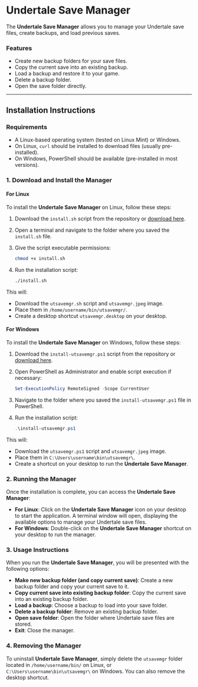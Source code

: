 
# Undertale Save Manager

The **Undertale Save Manager** allows you to manage your Undertale save files, create backups, and load previous saves.

### Features
- Create new backup folders for your save files.
- Copy the current save into an existing backup.
- Load a backup and restore it to your game.
- Delete a backup folder.
- Open the save folder directly.

---

## Installation Instructions

### Requirements
- A Linux-based operating system (tested on Linux Mint) or Windows.
- On Linux, `curl` should be installed to download files (usually pre-installed).
- On Windows, PowerShell should be available (pre-installed in most versions).

### 1. Download and Install the Manager

#### For Linux
To install the **Undertale Save Manager** on Linux, follow these steps:

1. Download the `install.sh` script from the repository or [download here](https://www.example.com/download/linux-install-script).
   
2. Open a terminal and navigate to the folder where you saved the `install.sh` file.

3. Give the script executable permissions:
   ```bash
   chmod +x install.sh
   ```

4. Run the installation script:
   ```bash
   ./install.sh
   ```

This will:
- Download the `utsavemgr.sh` script and `utsavemgr.jpeg` image.
- Place them in `/home/username/bin/utsavemgr/`.
- Create a desktop shortcut `utsavemgr.desktop` on your desktop.

#### For Windows
To install the **Undertale Save Manager** on Windows, follow these steps:

1. Download the `install-utsavemgr.ps1` script from the repository or [download here](https://www.example.com/download/windows-install-script).

2. Open PowerShell as Administrator and enable script execution if necessary:
   ```powershell
   Set-ExecutionPolicy RemoteSigned -Scope CurrentUser
   ```

3. Navigate to the folder where you saved the `install-utsavemgr.ps1` file in PowerShell.

4. Run the installation script:
   ```powershell
   .\install-utsavemgr.ps1
   ```

This will:
- Download the `utsavemgr.ps1` script and `utsavemgr.jpeg` image.
- Place them in `C:\Users\username\bin\utsavemgr\`.
- Create a shortcut on your desktop to run the **Undertale Save Manager**.

### 2. Running the Manager
Once the installation is complete, you can access the **Undertale Save Manager**:

- **For Linux**: Click on the **Undertale Save Manager** icon on your desktop to start the application. A terminal window will open, displaying the available options to manage your Undertale save files.
- **For Windows**: Double-click on the **Undertale Save Manager** shortcut on your desktop to run the manager.

### 3. Usage Instructions
When you run the **Undertale Save Manager**, you will be presented with the following options:

- **Make new backup folder (and copy current save)**: Create a new backup folder and copy your current save to it.
- **Copy current save into existing backup folder**: Copy the current save into an existing backup folder.
- **Load a backup**: Choose a backup to load into your save folder.
- **Delete a backup folder**: Remove an existing backup folder.
- **Open save folder**: Open the folder where Undertale save files are stored.
- **Exit**: Close the manager.

### 4. Removing the Manager
To uninstall **Undertale Save Manager**, simply delete the `utsavemgr` folder located in `/home/username/bin/` on Linux, or `C:\Users\username\bin\utsavemgr\` on Windows. You can also remove the desktop shortcut.

